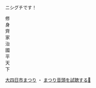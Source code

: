 ニシグチです！

修  
身  
齊  
家  
治  
國  
平  
天  
下  

[大四日市まつり](https://kankou43yokkaichi.com/matsuri) ・
[まつり音頭を試聴する🎵](https://kankou43yokkaichi.com/matsuri/sys/wp-content/uploads/2023/04/simin_sou-.mp3)

